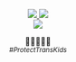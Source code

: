 <p align="center">
  <a href="https://github.com/Jurredr/github-widgetbox">
    <img src="https://github-widgetbox.vercel.app/api/profile?username=PurpleZen&data=followers,repositories,stars,commits&theme=viridescent" />
  </a>
  <img src="https://github-readme-stats.vercel.app/api/top-langs/?username=PurpleZen&layout=compact&bg_color=242938&hide_border=true&border_radius=20px&hide_title=true&text_color=bebebe"/><br>
  <a href="https://skillicons.dev">
    <img src="https://skillicons.dev/icons?i=vue,nodejs,js,css,replit,vercel" />
  </a>
</p>
<p align="center">
  🩵🩷🤍🩷🩵
  <br><i><sup>#ProtectTransKids</sup></i>
</p>

